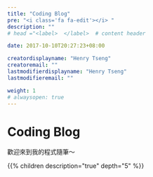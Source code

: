```yaml
---
title: "Coding Blog"
pre: "<i class='fa fa-edit'></i> "
description: ""
# head ="<label>  </label>  # content header

date: 2017-10-10T20:27:23+08:00

creatordisplayname: "Henry Tseng"
creatoremail: ""
lastmodifierdisplayname: "Henry Tseng"
lastmodifieremail: ""

weight: 1
# alwaysopen: true
---
```


# Coding Blog

歡迎來到我的程式隨筆～

{{% children description="true" depth="5" %}}
